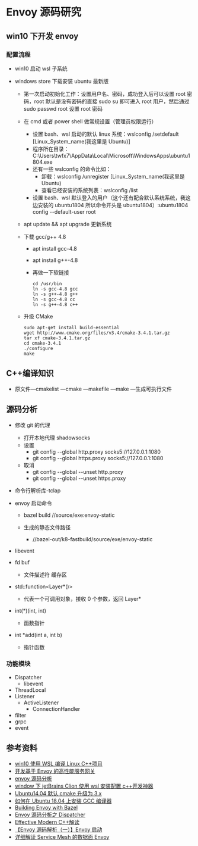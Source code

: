 # Envoy 源码研究

## win10 下开发 envoy

### 配置流程

- win10 启动 wsl 子系统
- windows store 下载安装 ubuntu 最新版

  - 第一次启动初始化工作：设置用户名、密码，成功登入后可以设置 root 密码，root 默认是没有密码的直接 sudo su 即可进入 root 用户，然后通过 sudo passwd root 设置 root 密码
  - 在 cmd 或者 power shell 做常规设置（管理员权限运行）

    - 设置 bash、wsl 启动的默认 linux 系统：wslconfig /setdefault [Linux_System_name(我这里是 Ubuntu)]
    - 程序所在目录：C:\Users\twfx7\AppData\Local\Microsoft\WindowsApps\ubuntu1804.exe
    - 还有一些 wslconfig 的命令比如：
      - 卸载：wslconfig /unregister [Linux_System_name(我这里是 Ubuntu)
      - 查看已经安装的系统列表：wslconfig /list
    - 设置 bash、wsl 默认登入的用户（这个还有配合默认系统系统，我这边安装的 ubuntu1804 所以命令开头是 ubuntu1804）:ubuntu1804 config --default-user root

  - apt update && apt upgrade 更新系统
  - 下载 gcc/g++ 4.8

    - apt install gcc-4.8
    - apt install g++-4.8
    - 再做一下软链接

      ```软链接
      cd /usr/bin
      ln -s gcc-4.8 gcc
      ln -s g++-4.8 g++
      ln -s gcc-4.8 cc
      ln -s g++-4.8 c++
      ```

  - 升级 CMake

    ```升级CMake
    sudo apt-get install build-essential
    wget http://www.cmake.org/files/v3.4/cmake-3.4.1.tar.gz
    tar xf cmake-3.4.1.tar.gz
    cd cmake-3.4.1
    ./configure
    make
    ```

## C++编译知识

- 原文件—cmakelist —cmake —makefile —make —生成可执行文件

## 源码分析

- 修改 git 的代理

  - 打开本地代理 shadowsocks
  - 设置
    - git config --global http.proxy socks5://127.0.0.1:1080
    - git config --global https.proxy socks5://127.0.0.1:1080
  - 取消
    - git config --global --unset http.proxy
    - git config --global --unset https.proxy

- 命令行解析库-tclap

- envoy 启动命令

  - bazel build //source/exe:envoy-static

  - 生成的静态文件路径
    - //bazel-out/k8-fastbuild/source/exe/envoy-static

- libevent

- fd buf

  - 文件描述符 缓存区

- std::function<Layer\*()>

  - 代表一个可调用对象，接收 0 个参数，返回 Layer\*

- int(\*)(int, int)

  - 函数指针

- int \*add(int a, int b)

  - 指针函数

### 功能模块

- Dispatcher
  - libevent
- ThreadLocal
- Listener
  - ActiveListener
    - ConnectionHandler
- filter
- grpc
- event

## 参考资料

- [win10 使用 WSL 编译 Linux C++项目](https://cloud.tencent.com/developer/article/1360467)
- [开发基于 Envoy 的高性能服务网关](http://wweir.cc/post/%E5%BC%80%E5%8F%91%E5%9F%BA%E4%BA%8E-envoy-%E7%9A%84%E9%AB%98%E6%80%A7%E8%83%BD%E6%9C%8D%E5%8A%A1%E7%BD%91%E5%85%B3/)
- [envoy 源码分析](https://www.cnblogs.com/mathli/tag/envoy%E6%BA%90%E7%A0%81%E5%88%86%E6%9E%90/)
- [window 下 jetBrains Clion 使用 wsl 安装配置 c++开发神器](https://blog.csdn.net/u010606602/article/details/80782650)
- [Ubuntu14.04 默认 cmake 升级为 3.x](http://www.mamicode.com/info-detail-2197817.html)
- [如何在 Ubuntu 18.04 上安装 GCC 编译器](https://www.linuxidc.com/Linux/2019-06/159059.htm)
- [Building Envoy with Bazel](https://github.com/envoyproxy/envoy/blob/master/bazel/README.md#quick-start-bazel-build-for-developers)
- [Envoy 源码分析之 Dispatcher](https://blog.csdn.net/zhangyifei216/article/details/83651131)
- [Effective Modern C++解读](https://blog.csdn.net/zhangyifei216/article/category/9266963/2)
- [【Envoy 源码解析（一）】Envoy 启动](https://blog.csdn.net/surlymo/article/details/82191875)
- [详细解读 Service Mesh 的数据面 Envoy](https://www.jianshu.com/p/5720e913759b)
